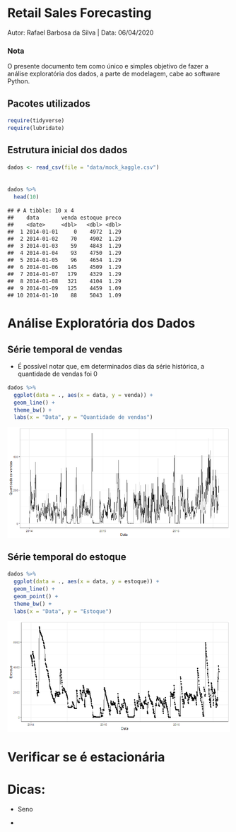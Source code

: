 Retail Sales Forecasting
================
Autor: Rafael Barbosa da Silva |
Data: 06/04/2020

### Nota

O presente documento tem como único e simples objetivo de fazer a
análise exploratória dos dados, a parte de modelagem, cabe ao software
Python.

## Pacotes utilizados

``` r
require(tidyverse)
require(lubridate)
```

## Estrutura inicial dos dados

``` r
dados <- read_csv(file = "data/mock_kaggle.csv")


dados %>% 
  head(10)
```

    ## # A tibble: 10 x 4
    ##    data       venda estoque preco
    ##    <date>     <dbl>   <dbl> <dbl>
    ##  1 2014-01-01     0    4972  1.29
    ##  2 2014-01-02    70    4902  1.29
    ##  3 2014-01-03    59    4843  1.29
    ##  4 2014-01-04    93    4750  1.29
    ##  5 2014-01-05    96    4654  1.29
    ##  6 2014-01-06   145    4509  1.29
    ##  7 2014-01-07   179    4329  1.29
    ##  8 2014-01-08   321    4104  1.29
    ##  9 2014-01-09   125    4459  1.09
    ## 10 2014-01-10    88    5043  1.09

# Análise Exploratória dos Dados

## Série temporal de vendas

  - É possível notar que, em determinados dias da série histórica, a
    quantidade de vendas foi 0

<!-- end list -->

``` r
dados %>% 
  ggplot(data = ., aes(x = data, y = venda)) +
  geom_line() +
  theme_bw() +
  labs(x = "Data", y = "Quantidade de vendas")
```

<img src="data_analysis_files/figure-gfm/serie_historica_vendas-1.png" style="display: block; margin: auto;" />

## Série temporal do estoque

``` r
dados %>% 
  ggplot(data = ., aes(x = data, y = estoque)) +
  geom_line() +
  geom_point() +
  theme_bw() +
  labs(x = "Data", y = "Estoque")
```

<img src="data_analysis_files/figure-gfm/serie_historica_estoque-1.png" style="display: block; margin: auto;" />

# Verificar se é estacionária

# Dicas:

  - Seno

  -
